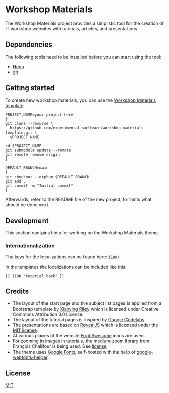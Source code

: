 # Workshop Materials

The Workshop Materials project provides a simplistic tool for the creation of IT workshop websites with tutorials, articles, and presentations.

## Dependencies

The following tools need to be installed before you can start using the tool:

- [Hugo](https://gohugo.io/getting-started/quick-start/)
- [git](https://git-scm.com/downloads)

## Getting started

To create new workshop materials, you can use the [Workshop Materials template](https://github.com/experimental-software/workshop-materials-template):

```
PROJECT_NAME=your-project-here
{
git clone --recurse \
  https://github.com/experimental-software/workshop-materials-template.git \
  $PROJECT_NAME

cd $PROJECT_NAME
git submodule update --remote
git remote remove origin
}

DEFAULT_BRANCH=main
{
git checkout --orphan $DEFAULT_BRANCH
git add .
git commit -m "Initial commit"
}
```

Afterwards, refer to the README file of the new project, for hints what should be done next.

## Development

This section contains hints for working on the Workshop Materials theme.

### Internationalization

The keys for the localizations can be found here: [`i18n/`](./i18n)

In the templates the localizations can be included like this:

```
{{ i18n "tutorial.back" }}
```

## Credits

- The layout of the start page and the subject list pages is applied from a Bootstrap template by [Xiaoying Riley](https://themes.3rdwavemedia.com/) which is licensed under Creative Commons Attribution 3.0 License.
- The layout of the tutorial pages is inspired by [Google Codelabs](https://github.com/googlecodelabs/tools).
- The presentations are based on [RevealJS](https://revealjs.com/) which is licensed under the [MIT license](https://github.com/hakimel/reveal.js/blob/master/LICENSE).
- At various places of the website [Font Awesome](https://fontawesome.com/) icons are used.
- For zooming in images in tutorials, the [medium-zoom](https://github.com/francoischalifour/medium-zoom) library from François Chalifour is being used. See [license](./3rd-party/LICENSE_MEDIUM_ZOOM).
- The theme uses [Google Fonts](https://fonts.google.com/attribution), self-hosted with the help of [google-webfonts-helper](https://github.com/majodev/google-webfonts-helper/).

## License

[MIT](./LICENSE)
